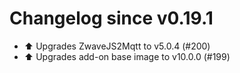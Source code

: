 # Changelog since v0.19.1
- ⬆️ Upgrades ZwaveJS2Mqtt to v5.0.4 (#200) 
- ⬆️ Upgrades add-on base image to v10.0.0 (#199) 
